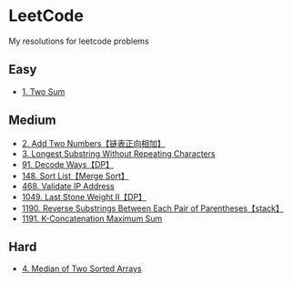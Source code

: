 # LeetCode
My resolutions for leetcode problems

## Easy
* [1. Two Sum](https://github.com/GaoYuanBob/LeetCode/blob/master/LeetCode%20Problems/Easy/1.%20Two%20Sum.md)

## Medium
* [2. Add Two Numbers【链表正向相加】](https://github.com/GaoYuanBob/LeetCode/blob/master/LeetCode%20Problems/Medium/2.%20Add%20Two%20Numbers%E3%80%90%E9%93%BE%E8%A1%A8%E6%AD%A3%E5%90%91%E7%9B%B8%E5%8A%A0%E3%80%91.md)
* [3. Longest Substring Without Repeating Characters](https://github.com/GaoYuanBob/LeetCode/blob/master/LeetCode%20Problems/Medium/3.%20Longest%20Substring%20Without%20Repeating%20Characters.md)
* [91. Decode Ways【DP】](https://github.com/GaoYuanBob/LeetCode/blob/master/LeetCode%20Problems/Medium/91.%20Decode%20Ways.md)
* [148. Sort List【Merge Sort】](https://github.com/GaoYuanBob/LeetCode/blob/master/LeetCode%20Problems/Medium/148.%20Sort%20List%20(Merge%20Sort).md)
* [468. Validate IP Address](https://github.com/GaoYuanBob/LeetCode/blob/master/LeetCode%20Problems/Medium/468.%20Validate%20IP%20Address.md)
* [1049. Last Stone Weight II【DP】](https://github.com/GaoYuanBob/LeetCode/blob/master/LeetCode%20Problems/Medium/1049.%20Last%20Stone%20Weight%20II.md)
* [1190. Reverse Substrings Between Each Pair of Parentheses【stack】](https://github.com/GaoYuanBob/LeetCode/blob/master/LeetCode%20Problems/Medium/1190.%20Reverse%20Substrings%20Between%20Each%20Pair%20of%20Parentheses.md)
* [1191. K-Concatenation Maximum Sum](https://github.com/GaoYuanBob/LeetCode/blob/master/LeetCode%20Problems/Medium/1191.%20K-Concatenation%20Maximum%20Sum.md)

## Hard
* [4. Median of Two Sorted Arrays](https://github.com/GaoYuanBob/LeetCode/blob/master/LeetCode%20Problems/Hard/4.%20Median%20of%20Two%20Sorted%20Arrays.md)
